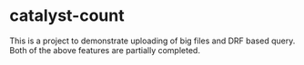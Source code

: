 # catalyst-count

This is a project to demonstrate uploading of big files and DRF based query.
Both of the above features are partially completed.
